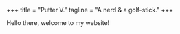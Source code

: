 +++
title = "Putter V."
tagline = "A nerd & a golf-stick."
+++

Hello there, welcome to my website!
